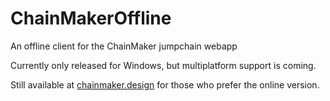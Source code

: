 # ChainMakerOffline
An offline client for the ChainMaker jumpchain webapp

Currently only released for Windows, but multiplatform support is coming.

Still available at [chainmaker.design](https://chainmaker.design/) for those who prefer the online version.
